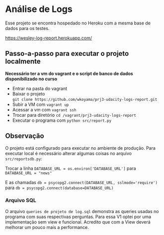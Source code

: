 
# Análise de Logs

Esse projeto se encontra hospedado no Heroku com a mesma base de dados para os testes.

https://wesley-log-report.herokuapp.com/

## Passo-a-passo para executar o projeto localmente

 **Necessário ter a vm do vagrant e o script de banco de dados disponibilizado no curso**

- Entrar na pasta do vagrant
- Baixar o projeto  
`git clone https://github.com/wkoyama/prj3-udacity-logs-report.git`
- Subir a VM com `vagrant up`
- Acessar a vm com `vagrant ssh`
- Trocar para diretório `cd /vagrant/prj3-udacity-logs-report`
- Executar o programa com `python src/report.py`

## Observação

O projeto está configurado para executar no ambiente de produção.
Para executar local é necessário alterar algumas coisas no arquivo `src/reportsdb.py`:

Trocar a linha
```DATABASE_URL = os.environ['DATABASE_URL']```
para 
```DATABASE_URL = "news"```

E as chamadas 
```db = psycopg2.connect(DATABASE_URL, sslmode='require')```
para 
```db = psycopg2.connect(database=DATABASE_URL)```

### Arquivo SQL

O arquivo `queries de projeto de log.sql` demonstra as queries usadas no programa com suas respectivas perguntas. Para essa V1 optei por uma implementação sem view e funcional. Acredito que com a View deverá melhorar um pouco mais a performance.